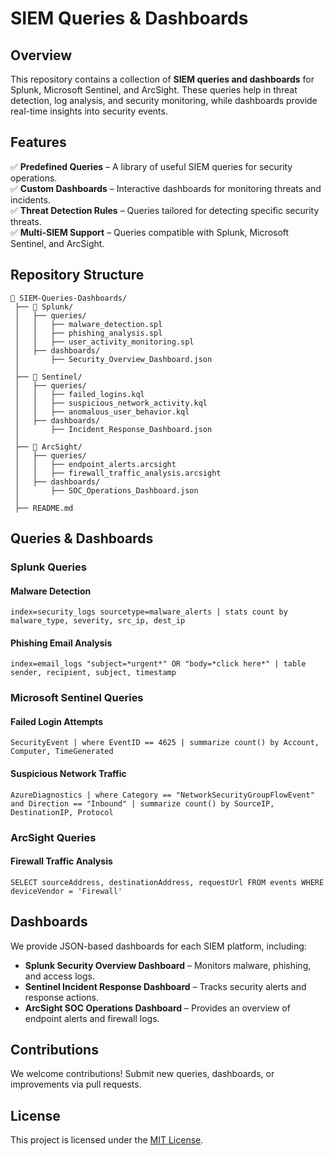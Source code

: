 # SIEM Queries & Dashboards

## Overview
This repository contains a collection of **SIEM queries and dashboards** for Splunk, Microsoft Sentinel, and ArcSight. These queries help in threat detection, log analysis, and security monitoring, while dashboards provide real-time insights into security events.

## Features
✅ **Predefined Queries** – A library of useful SIEM queries for security operations.  
✅ **Custom Dashboards** – Interactive dashboards for monitoring threats and incidents.  
✅ **Threat Detection Rules** – Queries tailored for detecting specific security threats.  
✅ **Multi-SIEM Support** – Queries compatible with Splunk, Microsoft Sentinel, and ArcSight.  

## Repository Structure
```
📂 SIEM-Queries-Dashboards/
 ├── 📁 Splunk/
 │   ├── queries/
 │   │   ├── malware_detection.spl
 │   │   ├── phishing_analysis.spl
 │   │   ├── user_activity_monitoring.spl
 │   ├── dashboards/
 │       ├── Security_Overview_Dashboard.json
 │
 ├── 📁 Sentinel/
 │   ├── queries/
 │   │   ├── failed_logins.kql
 │   │   ├── suspicious_network_activity.kql
 │   │   ├── anomalous_user_behavior.kql
 │   ├── dashboards/
 │       ├── Incident_Response_Dashboard.json
 │
 ├── 📁 ArcSight/
 │   ├── queries/
 │   │   ├── endpoint_alerts.arcsight
 │   │   ├── firewall_traffic_analysis.arcsight
 │   ├── dashboards/
 │       ├── SOC_Operations_Dashboard.json
 │
 ├── README.md
```

## Queries & Dashboards
### **Splunk Queries**
#### Malware Detection
```spl
index=security_logs sourcetype=malware_alerts | stats count by malware_type, severity, src_ip, dest_ip
```

#### Phishing Email Analysis
```spl
index=email_logs "subject=*urgent*" OR "body=*click here*" | table sender, recipient, subject, timestamp
```

### **Microsoft Sentinel Queries**
#### Failed Login Attempts
```kql
SecurityEvent | where EventID == 4625 | summarize count() by Account, Computer, TimeGenerated
```

#### Suspicious Network Traffic
```kql
AzureDiagnostics | where Category == "NetworkSecurityGroupFlowEvent" and Direction == "Inbound" | summarize count() by SourceIP, DestinationIP, Protocol
```

### **ArcSight Queries**
#### Firewall Traffic Analysis
```arcsight
SELECT sourceAddress, destinationAddress, requestUrl FROM events WHERE deviceVendor = 'Firewall'
```

## Dashboards
We provide JSON-based dashboards for each SIEM platform, including:
- **Splunk Security Overview Dashboard** – Monitors malware, phishing, and access logs.
- **Sentinel Incident Response Dashboard** – Tracks security alerts and response actions.
- **ArcSight SOC Operations Dashboard** – Provides an overview of endpoint alerts and firewall logs.

## Contributions
We welcome contributions! Submit new queries, dashboards, or improvements via pull requests.

## License
This project is licensed under the [MIT License](LICENSE).
